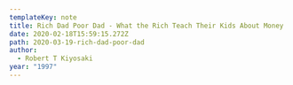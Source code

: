 ```yaml
---
templateKey: note
title: Rich Dad Poor Dad - What the Rich Teach Their Kids About Money
date: 2020-02-18T15:59:15.272Z
path: 2020-03-19-rich-dad-poor-dad
author:
  - Robert T Kiyosaki
year: "1997"
---
```

